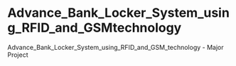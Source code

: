 # Advance_Bank_Locker_System_using_RFID_and_GSMtechnology
Advance_Bank_Locker_System_using_RFID_and_GSM_technology - Major Project
